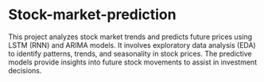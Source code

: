 # Stock-market-prediction
This project analyzes stock market trends and predicts future prices using LSTM (RNN) and ARIMA models. It involves exploratory data analysis (EDA) to identify patterns, trends, and seasonality in stock prices. The predictive models provide insights into future stock movements to assist in investment decisions. 
